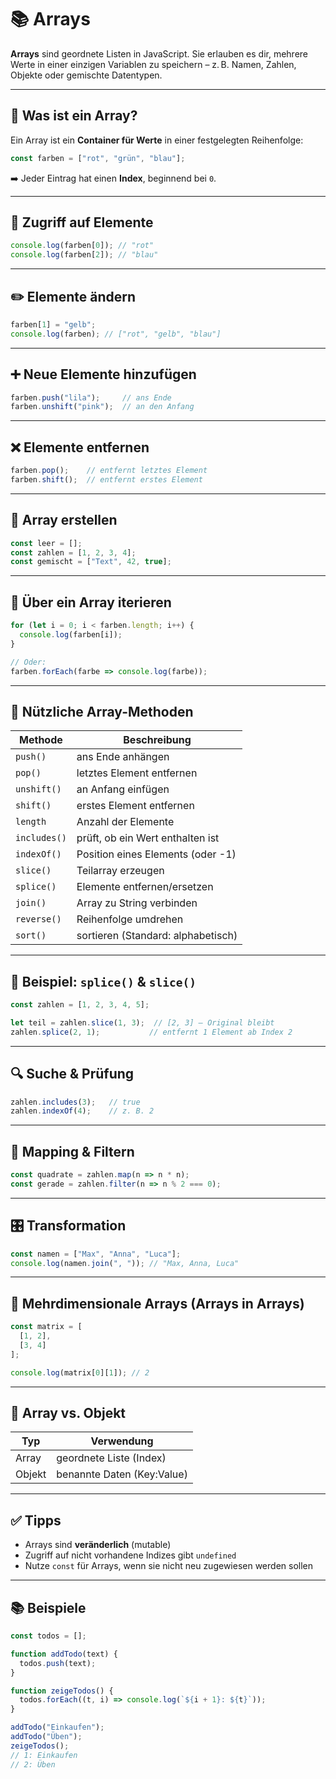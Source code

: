# 📚 Arrays

**Arrays** sind geordnete Listen in JavaScript. Sie erlauben es dir, mehrere Werte in einer einzigen Variablen zu speichern – z. B. Namen, Zahlen, Objekte oder gemischte Datentypen.

---

## 📌 Was ist ein Array?

Ein Array ist ein **Container für Werte** in einer festgelegten Reihenfolge:

```js
const farben = ["rot", "grün", "blau"];
```

➡️ Jeder Eintrag hat einen **Index**, beginnend bei `0`.

---

## 🔢 Zugriff auf Elemente

```js
console.log(farben[0]); // "rot"
console.log(farben[2]); // "blau"
```

---

## ✏️ Elemente ändern

```js
farben[1] = "gelb";
console.log(farben); // ["rot", "gelb", "blau"]
```

---

## ➕ Neue Elemente hinzufügen

```js
farben.push("lila");     // ans Ende
farben.unshift("pink");  // an den Anfang
```

---

## ❌ Elemente entfernen

```js
farben.pop();    // entfernt letztes Element
farben.shift();  // entfernt erstes Element
```

---

## 🧱 Array erstellen

```js
const leer = [];
const zahlen = [1, 2, 3, 4];
const gemischt = ["Text", 42, true];
```

---

## 🔁 Über ein Array iterieren

```js
for (let i = 0; i < farben.length; i++) {
  console.log(farben[i]);
}

// Oder:
farben.forEach(farbe => console.log(farbe));
```

---

## 🔧 Nützliche Array-Methoden

| Methode         | Beschreibung                            |
|------------------|------------------------------------------|
| `push()`        | ans Ende anhängen                        |
| `pop()`         | letztes Element entfernen                |
| `unshift()`     | an Anfang einfügen                       |
| `shift()`       | erstes Element entfernen                 |
| `length`        | Anzahl der Elemente                      |
| `includes()`    | prüft, ob ein Wert enthalten ist         |
| `indexOf()`     | Position eines Elements (oder -1)        |
| `slice()`       | Teilarray erzeugen                       |
| `splice()`      | Elemente entfernen/ersetzen              |
| `join()`        | Array zu String verbinden                |
| `reverse()`     | Reihenfolge umdrehen                     |
| `sort()`        | sortieren (Standard: alphabetisch)       |

---

## 🧪 Beispiel: `splice()` & `slice()`

```js
const zahlen = [1, 2, 3, 4, 5];

let teil = zahlen.slice(1, 3);  // [2, 3] – Original bleibt
zahlen.splice(2, 1);           // entfernt 1 Element ab Index 2
```

---

## 🔍 Suche & Prüfung

```js
zahlen.includes(3);   // true
zahlen.indexOf(4);    // z. B. 2
```

---

## 🎯 Mapping & Filtern

```js
const quadrate = zahlen.map(n => n * n);
const gerade = zahlen.filter(n => n % 2 === 0);
```

---

## 🎛️ Transformation

```js
const namen = ["Max", "Anna", "Luca"];
console.log(namen.join(", ")); // "Max, Anna, Luca"
```

---

## 🧠 Mehrdimensionale Arrays (Arrays in Arrays)

```js
const matrix = [
  [1, 2],
  [3, 4]
];

console.log(matrix[0][1]); // 2
```

---

## 🧾 Array vs. Objekt

| Typ    | Verwendung                           |
|--------|--------------------------------------|
| Array  | geordnete Liste (Index)              |
| Objekt | benannte Daten (Key:Value)           |

---

## ✅ Tipps

- Arrays sind **veränderlich** (mutable)
- Zugriff auf nicht vorhandene Indizes gibt `undefined`
- Nutze `const` für Arrays, wenn sie nicht neu zugewiesen werden sollen

---

## 📚 Beispiele

```js
const todos = [];

function addTodo(text) {
  todos.push(text);
}

function zeigeTodos() {
  todos.forEach((t, i) => console.log(`${i + 1}: ${t}`));
}

addTodo("Einkaufen");
addTodo("Üben");
zeigeTodos();
// 1: Einkaufen
// 2: Üben
```